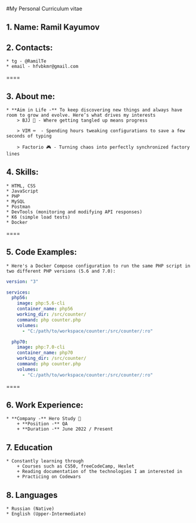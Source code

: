 #My Personal Curriculum vitae
## 1. Name: Ramil Kayumov

## 2. Contacts:
    * tg - @RamilTe
    * email - hfvbkmr@gmail.com

====

## 3. About me:
    * **Aim in Life -** To keep discovering new things and always have room to grow and evolve. Here’s what drives my interests
        > BJJ 🥋 - Where getting tangled up means progress

        > VIM ⌨️  - Spending hours tweaking configurations to save a few seconds of typing

        > Factorio 🎮 - Turning chaos into perfectly synchronized factory lines

## 4. Skills:
    * HTML, CSS
    * JavaScript
    * PHP
    * MySQL
    * Postman
    * DevTools (monitoring and modifying API responses)
    * K6 (simple load tests)
    * Docker

====

## 5. **Code Examples:**

    * Here's a Docker Compose configuration to run the same PHP script in two different PHP versions (5.6 and 7.0):

```yaml
version: "3"

services:
  php56:
    image: php:5.6-cli
    container_name: php56
    working_dir: /src/counter/
    command: php counter.php
    volumes: 
      - "C:/path/to/workspace/counter:/src/counter/:ro"

  php70:
    image: php:7.0-cli
    container_name: php70
    working_dir: /src/counter/
    command: php counter.php
    volumes: 
      - "C:/path/to/workspace/counter:/src/counter/:ro"

```

====

## 6. **Work Experience:**
    * **Company -** Hero Study 🦸
        + **Position -** QA
        + **Duration -** June 2022 / Present

## 7. Education
    * Constantly learning through
        + Courses such as CS50, freeCodeCamp, Hexlet
        + Reading documentation of the technologies I am interested in
        + Practicing on Codewars

## 8. Languages
    * Russian (Native)
    * English (Upper-Intermediate)

